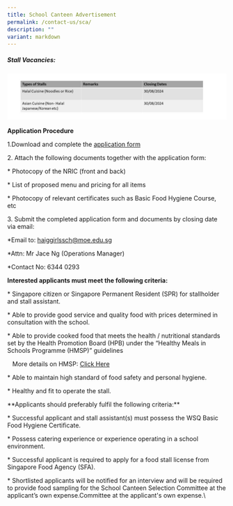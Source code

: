 ```yaml
---
title: School Canteen Advertisement
permalink: /contact-us/sca/
description: ""
variant: markdown
---
```

##### Stall Vacancies:

![](/images/canteen_advert_for_aug_2024.jpg)

**Application Procedure**

1.Download and complete the [application form](https://www.haiggirls.moe.edu.sg/files/2023%20canteen%20application%20form.pdf)

2\. Attach the following documents together with the application form:

\* Photocopy of the NRIC (front and back)

\* List of proposed menu and pricing for all items

\* Photocopy of relevant certificates such as Basic Food Hygiene Course, etc

3\. Submit the completed application form and documents by closing date via email:

\*Email to: [haiggirlssch@moe.edu.sg](mailto:haiggirlssch@moe.edu.sg)

\*Attn: Mr Jace Ng (Operations Manager)

\*Contact No: 6344 0293

**Interested applicants must meet the following criteria:**

\* Singapore citizen or Singapore Permanent Resident (SPR) for stallholder and stall assistant.

\* Able to provide good service and quality food with prices determined in consultation with the school.

\* Able to provide cooked food that meets the health / nutritional standards set by the Health Promotion Board (HPB) under the “Healthy Meals in Schools Programme (HMSP)” guidelines

   More details on HMSP: [Click Here](https://hpb.gov.sg/schools/school-programmes/healthy-meals-in-schools-programme)

\* Able to maintain high standard of food safety and personal hygiene.

\* Healthy and fit to operate the stall.

\*\*Applicants should preferably fulfil the following criteria:\*\*

\* Successful applicant and stall assistant(s) must possess the WSQ Basic Food Hygiene Certificate.

\* Possess catering experience or experience operating in a school environment.

\* Successful applicant is required to apply for a food stall license from Singapore Food Agency (SFA).

\* Shortlisted applicants will be notified for an interview and will be required to provide food sampling for the School Canteen Selection Committee at the applicant’s own expense.Committee at the applicant's own expense.\